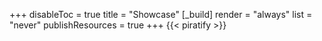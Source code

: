 +++
disableToc = true
title = "Showcase"
[_build]
  render = "always"
  list = "never"
  publishResources = true
+++
{{< piratify >}}